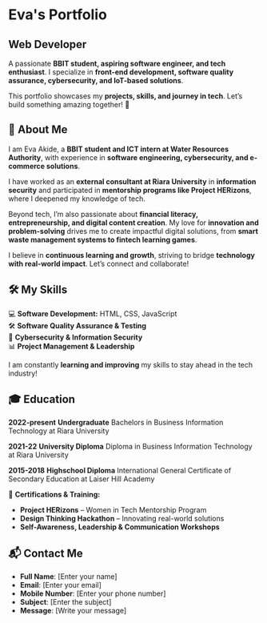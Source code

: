 #  Eva's Portfolio  

## Web Developer
 A passionate **BBIT student, aspiring software engineer, and tech enthusiast**. I specialize in **front-end development, software quality assurance, cybersecurity, and IoT-based solutions**.  

This portfolio showcases my **projects, skills, and journey in tech**. Let’s build something amazing together! 🚀  

## 📖 About Me  
I am Eva Akide, a **BBIT student and ICT intern at Water Resources Authority**, with experience in **software engineering, cybersecurity, and e-commerce solutions**.  

I have worked as an **external consultant at Riara University** in **information security** and participated in **mentorship programs like Project HERizons**, where I deepened my knowledge of tech.  

Beyond tech, I’m also passionate about **financial literacy, entrepreneurship, and digital content creation**. My love for **innovation and problem-solving** drives me to create impactful digital solutions, from **smart waste management systems to fintech learning games**.  

I believe in **continuous learning and growth**, striving to bridge **technology with real-world impact**. Let’s connect and collaborate!  

## 🛠️ My Skills  
💻 **Software Development:** HTML, CSS, JavaScript  
🛠️ **Software Quality Assurance & Testing**  
🔐 **Cybersecurity & Information Security**  
📊 **Project Management & Leadership**  


I am constantly **learning and improving** my skills to stay ahead in the tech industry!  

## 🎓 Education  
**2022-present**
**Undergraduate**
Bachelors in Business Information Technology at Riara University

**2021-22** 
**University Diploma**
Diploma in Business Information Technology at Riara University

**2015-2018**
**Highschool Diploma**
International General Certificate of Secondary Education at Laiser Hill Academy

📜 **Certifications & Training:**  
- **Project HERizons** – Women in Tech Mentorship Program  
- **Design Thinking Hackathon** – Innovating real-world solutions  
- **Self-Awareness, Leadership & Communication Workshops**    

## 📬 Contact Me  
- **Full Name**: [Enter your name]  
- **Email**: [Enter your email]  
- **Mobile Number**: [Enter your phone number]  
- **Subject**: [Enter the subject]  
- **Message**: [Write your message]  



